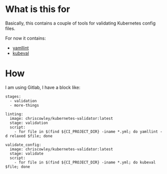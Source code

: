 # What is this for

Basically, this contains a couple of tools for validating Kubernetes config files.

For now it contains:

- [yamllint](https://github.com/adrienverge/yamllint)
- [kubeval](https://github.com/garethr/kubeval)

# How

I am using Gitlab, I have a block like:


```
stages:
  - validation
  - more-things

linting:
  image: chriscowley/kubernetes-validator:latest
  stage: validation
  script:
    - for file in $(find ${CI_PROJECT_DIR} -iname *.yml; do yamllint -d relaxed $file; done

validate_config:
  image: chriscowley/kubernetes-validator:latest
  stage: validate
  script:
    - for file in $(find ${CI_PROJECT_DIR} -iname *.yml; do kubeval $file; done
```
